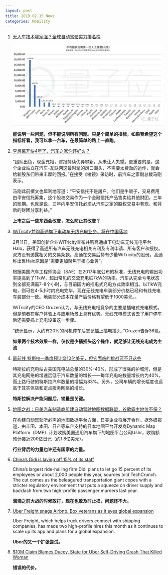 ```yaml
---
layout: post
title: 2019.02.15 News
categories: Mobility
---
```


1. [无人车技术哪家强？全球自动驾驶实力排名榜](https://www.huxiu.com/article/284476.html)

    ![](/img/2019-02-15-News-1.jpg)

    **能说明一些问题，但不能说明所有问题。只是个简单的指标，如果我希望这个指标好看，我可以拿一台车，在最简单的路上一直跑。**

2. [李想离开快4年了，汽车之家你还好么？](https://www.huxiu.com/article/284424.html)

    “团队出色，现金充裕，财报持续优异攀新，从未让人失望。更重要的是，这个企业站立在汽车-互联网这最时髦的风口潮头，不需要太费劲的运作，就会给新股东们带来丰厚的回报。”在接受《棱镜》采访时，前汽车之家副总裁马刚表示。

    马刚此前撰文也犀利地写道：“平安信托不是屠户，他们是牛贩子，交易费用由平安信托筹集，这个股权交易作为一个金融信托产品售卖给其他财团，三年的账期。也就是说，三年内平安信托必须从汽车之家的股权交易中套现，和背后的财团分享利益。”

    **上市之后一些东西会改变，怎么防止其改变？**

3. [WiTricity并购高通旗下电动车无线充电业务，将在中国落地](https://36kr.com/p/5176876.html)

    2月11日，美国创新企业WiTricity宣布并购高通旗下电动车无线充电平台Halo，获得了高通所有汽车无线充电相关专利及专利申请、所有客户和授权。双方没有透露相关的交易条款。高通在交易后持有少量WiTricity的股份。高通称出售Halo原因是“需要更加聚焦于核心业务”。

    根据美国汽车工程师协会（SAE）在2017年底公布的标准，无线充电的输出功率提高到了11kW，超出常见的交流充电桩7kW的功率。汽车从完全亏电状态到全部充满需7-8个小时，与目前国内的插电式充电方式效率相当。以11kW充电，则可在4-5小时内充电完毕。现在无线充电车装部分价格已经和有线充电车装部分一致。地装部分成本在量产后价格有望低于1000美元。。

    WiTricity的CEO Gruzen认为，与无线充电相竞争的主要是插电式充电模式。但是前者在客户体验上与应用场景上具有优势。无线充电模式省去了用户停车后还需要插上充电设备这一步骤。

    “统计显示，大约有20%的司机停车后忘记插上插电插头，”Gruzen告诉36氪。

    **如果两个技术效果一样，仅仅是少插插头这个操作，就足够让无线充电成为主流**

4. [最前线 特斯拉一季度预计烧10亿美元，但它面临的挑战可不只这些](https://36kr.com/p/5176937.html)

    特斯拉的充电站占美国充电站总量的30%-40%，形成了很强的护城河，但是其充电网络的增速远低于汽车数量的增长——每年充电站数量增长约为40%，而上路行驶的特斯拉汽车数量的增幅为83%。另外，公司车辆的增长幅度也远高于其实体店和定点服务网络的增长。

    **特斯拉解决产能问题后，销量是关键。**

5. [地图之战：日美汽车制造商组建自动驾驶地图数据联盟，谷歌霸主地位不保？](https://36kr.com/p/5176997.html)

    在构建自动驾驶所必需的地图数据平台方面，日美企业将展开合作。据外媒报道，由丰田、本田、日产等车企支持的日本地图平台开发商Dynamic Map Platform（DMP）计划收购美国通用汽车旗下的地图平台公司Ushr，收购额预计接近200亿日元（约1.8亿美元）。

    **行业背后的力量也许还有国家的力量。**

6. [China’s Didi is laying off 15% of its staff](https://techcrunch.com/2019/02/14/didi-lay-off-15-percent-staff/)

    China’s largest ride-hailing firm Didi plans to let go 15 percent of its employees or about 2,000 people this year, sources told TechCrunch. The cut comes as the beleagured transportation giant copes with a stricter regulatory environment that puts a squeeze on driver supply and backlash from two high-profile passenger murders last year.

    **滴滴之前大战的时候敢打，现在也敢及时止损，问题还不大。**

7. [Uber Freight snags Airbnb, Box veterans as it eyes global expansion](https://techcrunch.com/2019/02/14/uber-freight-snags-airbnb-box-veterans-as-it-eyes-global-expansion/)

    Uber  Freight, which helps truck drivers connect with shipping companies, has made two high-profile hires this month as it continues to scale up its app and plans for a global expansion.

    **Uber的又一个扩张尝试。**

8. [$10M Claim Blames Ducey, State for Uber Self-Driving Crash That Killed Woman](https://www.phoenixnewtimes.com/news/claim-ducey-state-blamed-uber-self-driving-death-unsafe-policy-11205678)

    **错误的代价。**


